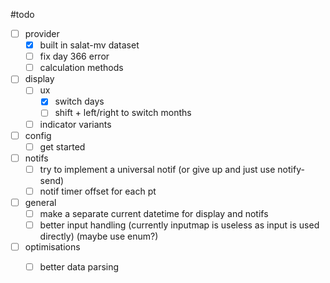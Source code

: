 
#todo

- [ ] provider
  - [x] built in salat-mv dataset
  - [ ] fix day 366 error
  - [ ] calculation methods

- [ ] display
  - [ ] ux
    - [x] switch days
    - [ ] shift + left/right to switch months
  - [ ] indicator variants

- [ ] config
  - [ ] get started

- [ ] notifs
  - [ ] try to implement a universal notif (or give up and just use notify-send)
  - [ ] notif timer offset for each pt

- [ ] general
  - [ ] make a separate current datetime for display and notifs
  - [ ] better input handling (currently inputmap is useless as input is used directly) (maybe use enum?)

- [ ] optimisations
  - [ ] better data parsing


